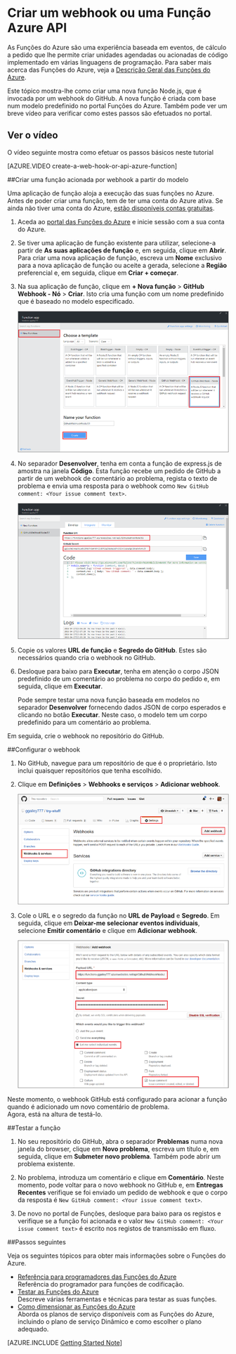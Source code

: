 <properties
   pageTitle="Criar um web hook ou a Função de Azure API | Microsoft Azure"
   description="Utilize as Funções do Azure para criar uma função que é invocada por uma chamada WebHook ou API."
   services="azure-functions"
   documentationCenter="na"
   authors="ggailey777"
   manager="erikre"
   editor=""
   tags=""
   />

<tags
   ms.service="functions"
   ms.devlang="multiple"
   ms.topic="get-started-article"
   ms.tgt_pltfrm="multiple"
   ms.workload="na"
   ms.date="08/30/2016"
   ms.author="glenga"/>
   

# Criar um webhook ou uma Função Azure API

As Funções do Azure são uma experiência baseada em eventos, de cálculo a pedido que lhe permite criar unidades agendadas ou acionadas de código implementado em várias linguagens de programação. Para saber mais acerca das Funções do Azure, veja a [Descrição Geral das Funções do Azure](functions-overview.md).

Este tópico mostra-lhe como criar uma nova função Node.js, que é invocada por um webhook do GitHub. A nova função é criada com base num modelo predefinido no portal Funções do Azure. Também pode ver um breve vídeo para verificar como estes passos são efetuados no portal.

## Ver o vídeo

O vídeo seguinte mostra como efetuar os passos básicos neste tutorial 

[AZURE.VIDEO create-a-web-hook-or-api-azure-function]

##Criar uma função acionada por webhook a partir do modelo

Uma aplicação de função aloja a execução das suas funções no Azure. Antes de poder criar uma função, tem de ter uma conta do Azure ativa. Se ainda não tiver uma conta do Azure, [estão disponíveis contas gratuitas](https://azure.microsoft.com/free/). 

1. Aceda ao [portal das Funções do Azure](https://functions.azure.com/signin) e inicie sessão com a sua conta do Azure.

2. Se tiver uma aplicação de função existente para utilizar, selecione-a partir de **As suas aplicações de função** e, em seguida, clique em **Abrir**. Para criar uma nova aplicação de função, escreva um **Nome** exclusivo para a nova aplicação de função ou aceite a gerada, selecione a **Região** preferencial e, em seguida, clique em **Criar + começar**. 

3. Na sua aplicação de função, clique em **+ Nova função** > **GitHub Webhook - Nó** > **Criar**. Isto cria uma função com um nome predefinido que é baseado no modelo especificado. 

    ![Criar uma nova função de webhook GitHub](./media/functions-create-a-web-hook-or-api-function/functions-create-new-github-webhook.png) 

4. No separador **Desenvolver**, tenha em conta a função de express.js de amostra na janela **Código**. Esta função recebe um pedido de GitHub a partir de um webhook de comentário ao problema, regista o texto de problema e envia uma resposta para o webhook como `New GitHub comment: <Your issue comment text>`.


    ![Criar uma nova função de webhook GitHub](./media/functions-create-a-web-hook-or-api-function/functions-new-webhook-in-portal.png) 

5. Copie os valores **URL de função** e **Segredo do GitHub**. Estes são necessários quando cria o webhook no GitHub. 

6. Desloque para baixo para **Executar**, tenha em atenção o corpo JSON predefinido de um comentário ao problema no corpo do pedido e, em seguida, clique em **Executar**. 
 
    Pode sempre testar uma nova função baseada em modelos no separador **Desenvolver** fornecendo dados JSON de corpo esperados e clicando no botão **Executar**. Neste caso, o modelo tem um corpo predefinido para um comentário ao problema. 
 
Em seguida, crie o webhook no repositório do GitHub.

##Configurar o webhook

1. No GitHub, navegue para um repositório de que é o proprietário. Isto inclui quaisquer repositórios que tenha escolhido.
 
2. Clique em **Definições** > **Webhooks e serviços** > **Adicionar webhook**.

    ![Criar uma nova função de webhook GitHub](./media/functions-create-a-web-hook-or-api-function/functions-create-new-github-webhook-2.png)   

3. Cole o URL e o segredo da função no **URL de Payload** e **Segredo**. Em seguida, clique em **Deixar-me selecionar eventos individuais**, selecione **Emitir comentário** e clique em **Adicionar webhook**.

    ![Criar uma nova função de webhook GitHub](./media/functions-create-a-web-hook-or-api-function/functions-create-new-github-webhook-3.png) 

Neste momento, o webhook GitHub está configurado para acionar a função quando é adicionado um novo comentário de problema.  
Agora, está na altura de testá-lo.

##Testar a função

1. No seu repositório do GitHub, abra o separador **Problemas** numa nova janela do browser, clique em **Novo problema**, escreva um título e, em seguida, clique em **Submeter novo problema**. Também pode abrir um problema existente.

2. No problema, introduza um comentário e clique em **Comentário**. Neste momento, pode voltar para o novo webhook no GitHub e, em **Entregas Recentes** verifique se foi enviado um pedido de webhook e que o corpo da resposta é `New GitHub comment: <Your issue comment text>`.

3. De novo no portal de Funções, desloque para baixo para os registos e verifique se a função foi acionada e o valor `New GitHub comment: <Your issue comment text>` é escrito nos registos de transmissão em fluxo.


##Passos seguintes

Veja os seguintes tópicos para obter mais informações sobre o Funções do Azure.

+ [Referência para programadores das Funções do Azure](functions-reference.md)  
Referência do programador para funções de codificação.
+ [Testar as Funções do Azure](functions-test-a-function.md)  
Descreve várias ferramentas e técnicas para testar as suas funções.
+ [Como dimensionar as Funções do Azure](functions-scale.md)  
Aborda os planos de serviço disponíveis com as Funções do Azure, incluindo o plano de serviço Dinâmico e como escolher o plano adequado.  


[AZURE.INCLUDE [Getting Started Note](../../includes/functions-get-help.md)]



<!--HONumber=Sep16_HO3-->


